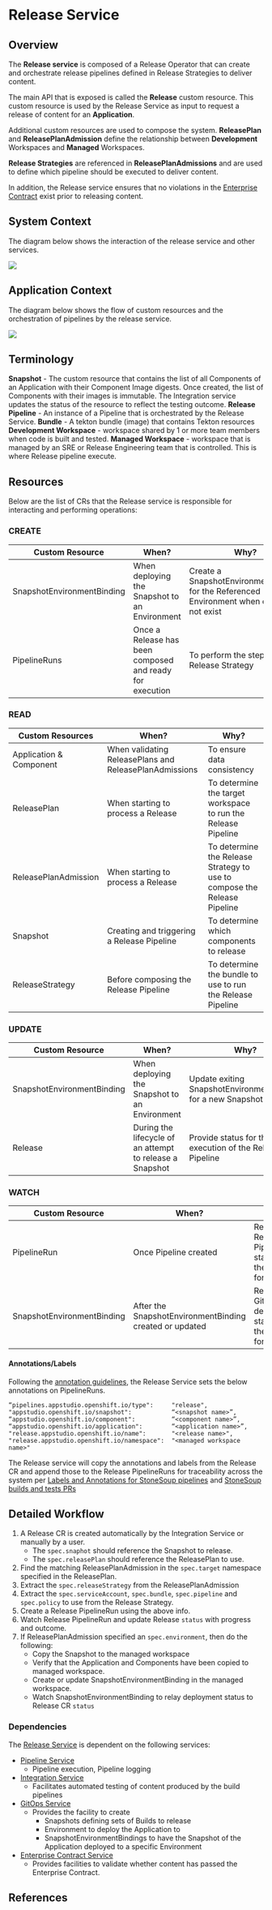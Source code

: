 # Release Service

## Overview

The **Release service** is composed of a Release Operator that can create and orchestrate release pipelines defined
in Release Strategies to deliver content.

The main API that is exposed is called the **Release** custom resource. This custom resource is used by the Release
Service as input to request a release of content for an **Application**.

Additional custom resources are used to compose the system. **ReleasePlan** and **ReleasePlanAdmission** define the
relationship between **Development** Workspaces and **Managed** Workspaces.

**Release Strategies** are referenced in **ReleasePlanAdmissions** and are used to define which pipeline should be
executed to deliver content.

In addition, the Release service ensures that no violations in the [Enterprise Contract] exist prior to releasing content.

## System Context

The diagram below shows the interaction of the release service and other services.

![](../diagrams/hacbs-data-flow.jpg)

## Application Context

The diagram below shows the flow of custom resources and the orchestration of pipelines by the release service.

![](../diagrams/release-service/hacbs-release-service-data-flow.jpg)

## Terminology

**Snapshot** -  The custom resource that contains the list of all Components of an Application with their Component Image digests. Once created, the list of Components with their images is immutable. The Integration service updates the status of the resource to reflect the testing outcome.
**Release Pipeline** -  An instance of a Pipeline that is orchestrated by the Release Service.
**Bundle** - A tekton bundle (image) that contains Tekton resources
**Development Workspace** - workspace shared by 1 or more team members when code is built and tested.
**Managed Workspace** - workspace that is managed by an SRE or Release Engineering team that is controlled. This is where Release pipeline execute.

## Resources
Below are the list of CRs that the Release service is responsible for interacting and performing operations:

### CREATE

| Custom Resource            | When?                                                    | Why?                                                                                       |
|----------------------------|----------------------------------------------------------|--------------------------------------------------------------------------------------------|
| SnapshotEnvironmentBinding | When deploying the Snapshot to an Environment            | Create a SnapshotEnvironmentBinding for the Referenced Environment when one does not exist |
| PipelineRuns               | Once a Release has been composed and ready for execution | To perform the steps in the Release Strategy                                               |

### READ

| Custom Resources        | When?                                                  | Why?                                                                     |
|-------------------------|--------------------------------------------------------|--------------------------------------------------------------------------|
| Application & Component | When validating ReleasePlans and ReleasePlanAdmissions | To ensure data consistency                                               |
| ReleasePlan             | When starting to process a Release                     | To determine the target workspace to run the Release Pipeline            |
| ReleasePlanAdmission    | When starting to process a Release                     | To determine the Release Strategy to use to compose the Release Pipeline |
| Snapshot                | Creating and triggering a Release Pipeline             | To determine which components to release                                 |
| ReleaseStrategy         | Before composing the Release Pipeline                  | To determine the bundle to use to run the Release Pipeline               |

### UPDATE

| Custom Resource            | When?                                                    | Why?                                                         |
|----------------------------|----------------------------------------------------------|--------------------------------------------------------------|
| SnapshotEnvironmentBinding | When deploying the Snapshot to an Environment            | Update exiting SnapshotEnvironmentBinding for a new Snapshot |
| Release                    | During the lifecycle of an attempt to release a Snapshot | Provide status for the execution of the Release Pipeline     |

### WATCH

| Custom Resource              | When?                                                   | Why?                                                            |
|------------------------------|---------------------------------------------------------|-----------------------------------------------------------------|
| PipelineRun                  | Once Pipeline created                                   | Relay the Release PipelineRun status to the Release for viewing |
| SnapshotEnvironmentBinding   | After the SnapshotEnvironmentBinding created or updated | Relay the GitOps deployment status to the Release for viewing   |

#### Annotations/Labels

Following the [annotation guidelines](https://docs.google.com/document/d/1gyXM3pkKFFfxHZnopBi_53vREFWhwA0pFUuIhopDuEo/edit#), the Release Service sets the below annotations on PipelineRuns.
```
“pipelines.appstudio.openshift.io/type":     "release",
"appstudio.openshift.io/snapshot":           “<snapshot name>”,
“appstudio.openshift.io/component":          “<component name>”,
“appstudio.openshift.io/application":        “<application name>”,
"release.appstudio.openshift.io/name":       "<release name>",
"release.appstudio.openshift.io/namespace":  "<managed workspace name>"
```
The Release service will copy the annotations and labels from the Release CR and append those to the Release PipelineRuns for traceability across the system per [Labels and Annotations for StoneSoup pipelines](https://docs.google.com/document/d/1fJq4LDakLfcAPvOOoxxZNWJ_cuQ1ew9jfBjWa-fEGLE/edit#) and [StoneSoup builds and tests PRs](https://docs.google.com/document/d/113XTplEWRM63aIzk7WwgLruUBu2O7xVy-Zd_U6yjYr0/edit#)

## Detailed Workflow

1. A Release CR is created automatically by the Integration Service or manually by a user.
   * The `spec.snaphot` should reference the Snapshot to release.
   * The `spec.releasePlan` should reference the ReleasePlan to use.
2. Find the matching ReleasePlanAdmission in the `spec.target` namespace specified in the ReleasePlan.
3. Extract the `spec.releaseStrategy` from the ReleasePlanAdmission
4. Extract the `spec.serviceAccount`, `spec.bundle`, `spec.pipeline` and `spec.policy` to use from the Release Strategy.
5. Create a Release PipelineRun using the above info.
6. Watch Release PipelineRun and update Release `status` with progress and outcome.
7. If ReleasePlanAdmission specified an `spec.environment`, then do the following:
   * Copy the Snapshot to the managed workspace
   * Verify that the Application and Components have been copied to managed workspace.
   * Create or update SnapshotEnvironmentBinding in the managed workspace.
   * Watch SnapshotEnvironmentBinding to relay deployment status to Release CR `status`

### Dependencies

The [Release Service](./release-service.md) is dependent on the following services:
- [Pipeline Service](./pipeline-service.md)
    - Pipeline execution, Pipeline logging
- [Integration Service](./integration-service.md)
    - Facilitates automated testing of content produced by the build pipelines
- [GitOps Service](./gitops-service.md)
    - Provides the facility to create
        - Snapshots defining sets of Builds to release
        - Environment to deploy the Application to
        - SnapshotEnvironmentBindings to have the Snapshot of the Application deployed to a specific Environment
- [Enterprise Contract Service](./enterprise-contract.md)
    - Provides facilities to validate whether content has passed the Enterprise Contract.

## References

[Enterprise Contract]: ./enterprise-contract.md
[Integration Service]: ./integration-service.md
[GitOps Service]: ./gitops-service.md
[Pipeline Service]: ./pipeline-service.md
